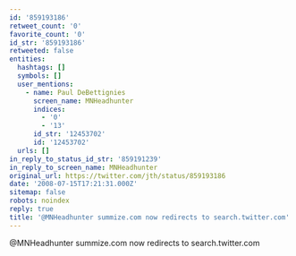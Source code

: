```yaml
---
id: '859193186'
retweet_count: '0'
favorite_count: '0'
id_str: '859193186'
retweeted: false
entities:
  hashtags: []
  symbols: []
  user_mentions:
    - name: Paul DeBettignies
      screen_name: MNHeadhunter
      indices:
        - '0'
        - '13'
      id_str: '12453702'
      id: '12453702'
  urls: []
in_reply_to_status_id_str: '859191239'
in_reply_to_screen_name: MNHeadhunter
original_url: https://twitter.com/jth/status/859193186
date: '2008-07-15T17:21:31.000Z'
sitemap: false
robots: noindex
reply: true
title: '@MNHeadhunter summize.com now redirects to search.twitter.com'
---
```


@MNHeadhunter summize.com now redirects to search.twitter.com